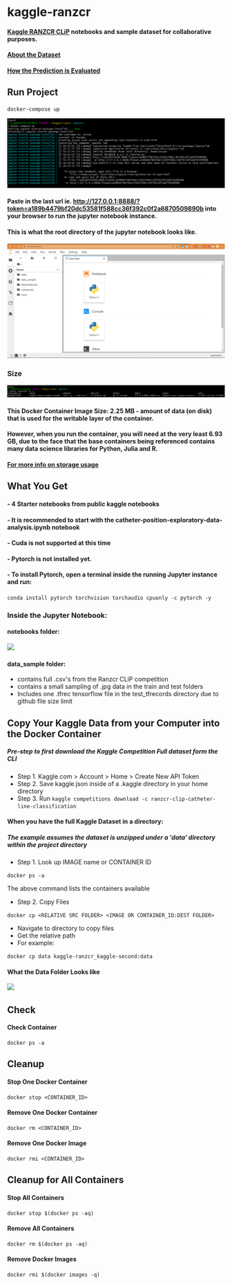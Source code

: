 # kaggle-ranzcr

#### [Kaggle RANZCR CLiP](https://www.kaggle.com/c/ranzcr-clip-catheter-line-classification/overview) notebooks and sample dataset for collaborative purposes.
#### [About the Dataset](https://www.kaggle.com/c/ranzcr-clip-catheter-line-classification/data)
####  [How the Prediction is Evaluated](https://www.kaggle.com/c/ranzcr-clip-catheter-line-classification/overview/evaluation)

## Run Project
```
docker-compose up
```
<img src="https://github.com/LilySu/kaggle-ranzcr/blob/master/images/setup/docker-compose_up.PNG?raw=true"> 

#### Paste in the last url ie. http://127.0.0.1:8888/?token=a189b4479bf20dc53581f588cc36f392c0f2a6870509890b into your browser to run the jupyter notebook instance.
#### This is what the root directory of the jupyter notebook looks like.

<img src="https://github.com/LilySu/kaggle-ranzcr/blob/master/images/setup/after_pasting_in_the_last_url_root_directory.PNG?raw=true"> 

### Size

<img src="https://github.com/LilySu/kaggle-ranzcr/blob/master/images/setup/docker_image_size_and_name.PNG?raw=true"> 

#### This Docker Container Image Size: 2.25 MB - amount of data (on disk) that is used for the writable layer of the container.
#### However, when you run the container, you will need at the very least 6.93 GB, due to the face that the base containers being referenced contains many data science libraries for Python, Julia and R. 

#### [For more info on storage usage](https://stackoverflow.com/questions/37966973/what-is-the-difference-between-the-size-and-the-virtual-size-of-the-docker-image)

## What You Get

#### - 4 Starter notebooks from public kaggle notebooks
#### - It is recommended to start with the catheter-position-exploratory-data-analysis.ipynb notebook
#### - Cuda is not supported at this time
#### - Pytorch is not installed yet. 
#### - To install Pytorch, open a terminal inside the running Jupyter instance and run:
 ```conda install pytorch torchvision torchaudio cpuonly -c pytorch -y```

### Inside the Jupyter Notebook:
#### notebooks folder:

<img src="https://github.com/LilySu/kaggle-ranzcr/blob/master/images/setup/after_pasting_in_the_last_url.PNG?raw=true">

#### data_sample folder:
 - contains full .csv's from the Ranzcr CLiP competition
 - contains a small sampling of .jpg data in the train and test folders
 - Includes one .tfrec tensorflow file in the test_tfrecords directory due to github file size limit


## Copy Your Kaggle Data from your Computer into the Docker Container
##### Pre-step to first download the Kaggle Competition Full dataset form the CLI
 - Step 1. Kaggle.com > Account > Home > Create New API Token
 - Step 2. Save kaggle.json inside of a .kaggle directory in your home directory
 - Step 3. Run `kaggle competitions download -c ranzcr-clip-catheter-line-classification`

#### When you have the full Kaggle Dataset in a directory:
##### The example assumes the dataset is unzipped under a 'data' directory within the  project directory
- Step 1. Look up IMAGE name or CONTAINER ID
```
docker ps -a
```
The above command lists the containers available 
- Step 2. Copy Files
```
docker cp <RELATIVE SRC FOLDER> <IMAGE OR CONTAINER_ID:DEST FOLDER>
```
- Navigate to directory to copy files
- Get the relative path
- For example:
```
docker cp data kaggle-ranzcr_kaggle-second:data
```

#### What the Data Folder Looks like
<img src="https://github.com/LilySu/kaggle-ranzcr/blob/master/images/setup/data_folder_with_ranzcr_clip_dataset.PNG?raw=true">  



## Check
#### Check Container
```
docker ps -a
```

## Cleanup
#### Stop One Docker Container
```
docker stop <CONTAINER_ID>
```

#### Remove One Docker Container
```
docker rm <CONTAINER_ID>
```

#### Remove One Docker Image
```
docker rmi <CONTAINER_ID>
```

## Cleanup for All Containers

#### Stop All Containers
```
docker stop $(docker ps -aq)
```

#### Remove All Containers
```
docker rm $(docker ps -aq)
```

#### Remove Docker Images
```
docker rmi $(docker images -q)
```

